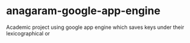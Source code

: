 # anagaram-google-app-engine
Academic project using google app engine which saves keys under their lexicographical or
